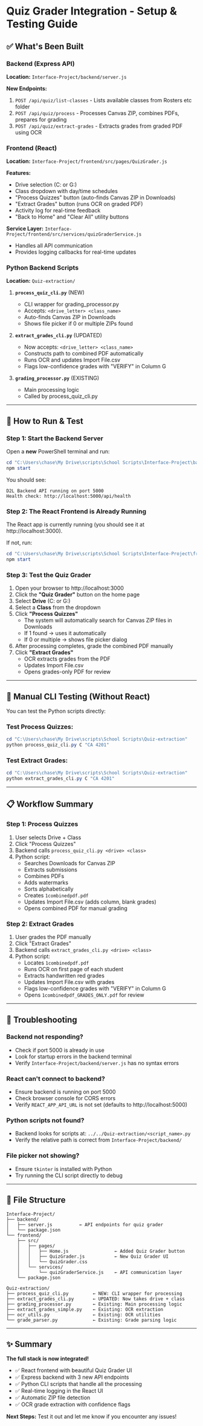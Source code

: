 # Quiz Grader Integration - Setup & Testing Guide

## ✅ What's Been Built

### Backend (Express API)
**Location:** `Interface-Project/backend/server.js`

**New Endpoints:**
1. `POST /api/quiz/list-classes` - Lists available classes from Rosters etc folder
2. `POST /api/quiz/process` - Processes Canvas ZIP, combines PDFs, prepares for grading
3. `POST /api/quiz/extract-grades` - Extracts grades from graded PDF using OCR

### Frontend (React)
**Location:** `Interface-Project/frontend/src/pages/QuizGrader.js`

**Features:**
- Drive selection (C: or G:)
- Class dropdown with day/time schedules
- "Process Quizzes" button (auto-finds Canvas ZIP in Downloads)
- "Extract Grades" button (runs OCR on graded PDF)
- Activity log for real-time feedback
- "Back to Home" and "Clear All" utility buttons

**Service Layer:** `Interface-Project/frontend/src/services/quizGraderService.js`
- Handles all API communication
- Provides logging callbacks for real-time updates

### Python Backend Scripts
**Location:** `Quiz-extraction/`

1. **`process_quiz_cli.py`** (NEW)
   - CLI wrapper for grading_processor.py
   - Accepts: `<drive_letter> <class_name>`
   - Auto-finds Canvas ZIP in Downloads
   - Shows file picker if 0 or multiple ZIPs found

2. **`extract_grades_cli.py`** (UPDATED)
   - Now accepts: `<drive_letter> <class_name>`
   - Constructs path to combined PDF automatically
   - Runs OCR and updates Import File.csv
   - Flags low-confidence grades with "VERIFY" in Column G

3. **`grading_processor.py`** (EXISTING)
   - Main processing logic
   - Called by process_quiz_cli.py

---

## 🚀 How to Run & Test

### Step 1: Start the Backend Server

Open a **new** PowerShell terminal and run:

```powershell
cd "C:\Users\chase\My Drive\scripts\School Scripts\Interface-Project\backend"
npm start
```

You should see:
```
D2L Backend API running on port 5000
Health check: http://localhost:5000/api/health
```

### Step 2: The React Frontend is Already Running

The React app is currently running (you should see it at http://localhost:3000).

If not, run:
```powershell
cd "C:\Users\chase\My Drive\scripts\School Scripts\Interface-Project\frontend"
npm start
```

### Step 3: Test the Quiz Grader

1. Open your browser to http://localhost:3000
2. Click the **"Quiz Grader"** button on the home page
3. Select **Drive** (C: or G:)
4. Select a **Class** from the dropdown
5. Click **"Process Quizzes"**
   - The system will automatically search for Canvas ZIP files in Downloads
   - If 1 found → uses it automatically
   - If 0 or multiple → shows file picker dialog
6. After processing completes, grade the combined PDF manually
7. Click **"Extract Grades"**
   - OCR extracts grades from the PDF
   - Updates Import File.csv
   - Opens grades-only PDF for review

---

## 🧪 Manual CLI Testing (Without React)

You can test the Python scripts directly:

### Test Process Quizzes:
```powershell
cd "C:\Users\chase\My Drive\scripts\School Scripts\Quiz-extraction"
python process_quiz_cli.py C "CA 4201"
```

### Test Extract Grades:
```powershell
cd "C:\Users\chase\My Drive\scripts\School Scripts\Quiz-extraction"
python extract_grades_cli.py C "CA 4201"
```

---

## 📋 Workflow Summary

### Step 1: Process Quizzes
1. User selects Drive + Class
2. Click "Process Quizzes"
3. Backend calls `process_quiz_cli.py <drive> <class>`
4. Python script:
   - Searches Downloads for Canvas ZIP
   - Extracts submissions
   - Combines PDFs
   - Adds watermarks
   - Sorts alphabetically
   - Creates `1combinedpdf.pdf`
   - Updates Import File.csv (adds column, blank grades)
   - Opens combined PDF for manual grading

### Step 2: Extract Grades
1. User grades the PDF manually
2. Click "Extract Grades"
3. Backend calls `extract_grades_cli.py <drive> <class>`
4. Python script:
   - Locates `1combinedpdf.pdf`
   - Runs OCR on first page of each student
   - Extracts handwritten red grades
   - Updates Import File.csv with grades
   - Flags low-confidence grades with "VERIFY" in Column G
   - Opens `1combinedpdf_GRADES_ONLY.pdf` for review

---

## 🔧 Troubleshooting

### Backend not responding?
- Check if port 5000 is already in use
- Look for startup errors in the backend terminal
- Verify `Interface-Project/backend/server.js` has no syntax errors

### React can't connect to backend?
- Ensure backend is running on port 5000
- Check browser console for CORS errors
- Verify `REACT_APP_API_URL` is not set (defaults to http://localhost:5000)

### Python scripts not found?
- Backend looks for scripts at: `../../Quiz-extraction/<script_name>.py`
- Verify the relative path is correct from `Interface-Project/backend/`

### File picker not showing?
- Ensure `tkinter` is installed with Python
- Try running the CLI script directly to debug

---

## 📁 File Structure

```
Interface-Project/
├── backend/
│   ├── server.js          ← API endpoints for quiz grader
│   └── package.json
└── frontend/
    ├── src/
    │   ├── pages/
    │   │   ├── Home.js                 ← Added Quiz Grader button
    │   │   ├── QuizGrader.js           ← New Quiz Grader UI
    │   │   └── QuizGrader.css
    │   └── services/
    │       └── quizGraderService.js    ← API communication layer
    └── package.json

Quiz-extraction/
├── process_quiz_cli.py         ← NEW: CLI wrapper for processing
├── extract_grades_cli.py       ← UPDATED: Now takes drive + class
├── grading_processor.py        ← Existing: Main processing logic
├── extract_grades_simple.py    ← Existing: OCR extraction
├── ocr_utils.py                ← Existing: OCR utilities
└── grade_parser.py             ← Existing: Grade parsing logic
```

---

## ✨ Summary

**The full stack is now integrated!**

- ✅ React frontend with beautiful Quiz Grader UI
- ✅ Express backend with 3 new API endpoints
- ✅ Python CLI scripts that handle all the processing
- ✅ Real-time logging in the React UI
- ✅ Automatic ZIP file detection
- ✅ OCR grade extraction with confidence flags

**Next Steps:** Test it out and let me know if you encounter any issues!

